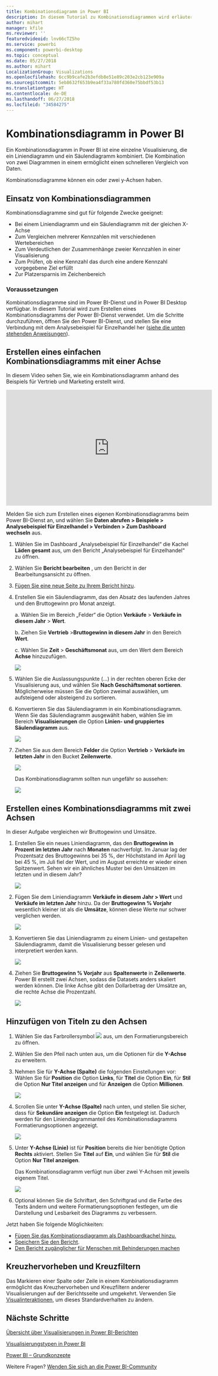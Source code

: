 ```yaml
---
title: Kombinationsdiagramm in Power BI
description: In diesem Tutorial zu Kombinationsdiagrammen wird erläutert, wann sie verwendet werden sollten und wie sie im Power BI-Dienst und in Power BI Desktop erstellt werden.
author: mihart
manager: kfile
ms.reviewer: ''
featuredvideoid: lnv66cTZ5ho
ms.service: powerbi
ms.component: powerbi-desktop
ms.topic: conceptual
ms.date: 05/27/2018
ms.author: mihart
LocalizationGroup: Visualizations
ms.openlocfilehash: 6cc9b9cafe2b3efdb8e51e89c203e2cb123e909a
ms.sourcegitcommit: 5eb8632f653b9ea4f33a780fd360e75bbdf53b13
ms.translationtype: HT
ms.contentlocale: de-DE
ms.lasthandoff: 06/27/2018
ms.locfileid: "34584275"
---
```

# <a name="combo-chart-in-power-bi"></a>Kombinationsdiagramm in Power BI
Ein Kombinationsdiagramm in Power BI ist eine einzelne Visualisierung, die ein Liniendiagramm und ein Säulendiagramm kombiniert. Die Kombination von zwei Diagrammen in einem ermöglicht einen schnelleren Vergleich von Daten.

Kombinationsdiagramme können ein oder zwei y-Achsen haben.

## <a name="when-to-use-a-combo-chart"></a>Einsatz von Kombinationsdiagrammen
Kombinationsdiagramme sind gut für folgende Zwecke geeignet:

* Bei einem Liniendiagramm und ein Säulendiagramm mit der gleichen X-Achse
* Zum Vergleichen mehrerer Kennzahlen mit verschiedenen Wertebereichen
* Zum Verdeutlichen der Zusammenhänge zweier Kennzahlen in einer Visualisierung
* Zum Prüfen, ob eine Kennzahl das durch eine andere Kennzahl vorgegebene Ziel erfüllt
* Zur Platzersparnis im Zeichenbereich

### <a name="prerequisites"></a>Voraussetzungen
Kombinationsdiagramme sind im Power BI-Dienst und in Power BI Desktop verfügbar. In diesem Tutorial wird zum Erstellen eines Kombinationsdiagramms der Power BI-Dienst verwendet. Um die Schritte durchzuführen, öffnen Sie den Power BI-Dienst, und stellen Sie eine Verbindung mit dem Analysebeispiel für Einzelhandel her ([siehe die unten stehenden Anweisungen](#create)).


## <a name="create-a-basic-single-axis-combo-chart"></a>Erstellen eines einfachen Kombinationsdiagramms mit einer Achse
In diesem Video sehen Sie, wie ein Kombinationsdiagramm anhand des Beispiels für Vertrieb und Marketing erstellt wird.

<iframe width="560" height="315" src="https://www.youtube.com/embed/lnv66cTZ5ho?list=PL1N57mwBHtN0JFoKSR0n-tBkUJHeMP2cP" frameborder="0" allowfullscreen></iframe>  

<a name="create"></a> Melden Sie sich zum Erstellen eines eigenen Kombinationsdiagramms beim Power BI-Dienst an, und wählen Sie **Daten abrufen \> Beispiele \> Analysebeispiel für Einzelhandel > Verbinden > Zum Dashboard wechseln** aus.

1. Wählen Sie im Dashboard „Analysebeispiel für Einzelhandel“ die Kachel **Läden gesamt** aus, um den Bericht „Analysebeispiel für Einzelhandel“ zu öffnen.
2. Wählen Sie **Bericht bearbeiten** , um den Bericht in der Bearbeitungsansicht zu öffnen.
3. [Fügen Sie eine neue Seite zu Ihrem Bericht hinzu](power-bi-report-add-page.md).
4. Erstellen Sie ein Säulendiagramm, das den Absatz des laufenden Jahres und den Bruttogewinn pro Monat anzeigt.

    a.  Wählen Sie im Bereich „Felder“ die Option **Verkäufe** \> **Verkäufe in diesem Jahr**  >  **Wert**.

    b.  Ziehen Sie **Vertrieb** \>**Bruttogewinn in diesem Jahr** in den Bereich **Wert**.

    c.  Wählen Sie **Zeit** \> **Geschäftsmonat** aus, um den Wert dem Bereich **Achse** hinzuzufügen.

    ![](media/power-bi-visualization-combo-chart/combotutorial1new.png)
5. Wählen Sie die Auslassungspunkte (...) in der rechten oberen Ecke der Visualisierung aus, und wählen Sie **Nach Geschäftsmonat sortieren**. Möglicherweise müssen Sie die Option zweimal auswählen, um aufsteigend oder absteigend zu sortieren.

6. Konvertieren Sie das Säulendiagramm in ein Kombinationsdiagramm. Wenn Sie das Säulendiagramm ausgewählt haben, wählen Sie im Bereich **Visualisierungen** die Option **Linien- und gruppiertes Säulendiagramm** aus.

    ![](media/power-bi-visualization-combo-chart/converttocombo_new2.png)
7. Ziehen Sie aus dem Bereich **Felder** die Option **Vertrieb** \> **Verkäufe im letzten Jahr** in den Bucket **Zeilenwerte**.

   ![](media/power-bi-visualization-combo-chart/linevaluebucket.png)

   Das Kombinationsdiagramm sollten nun ungefähr so aussehen:

   ![](media/power-bi-visualization-combo-chart/combochartdone-new.png)

## <a name="create-a-combo-chart-with-two-axes"></a>Erstellen eines Kombinationsdiagramms mit zwei Achsen
In dieser Aufgabe vergleichen wir Bruttogewinn und Umsätze.

1. Erstellen Sie ein neues Liniendiagramm, das den **Bruttogewinn in Prozent im letzten Jahr** nach **Monaten** nachverfolgt.  Im Januar lag der Prozentsatz des Bruttogewinns bei 35 %, der Höchststand im April lag bei 45 %, im Juli fiel der Wert, und im August erreichte er wieder einen Spitzenwert. Sehen wir ein ähnliches Muster bei den Umsätzen im letzten und in diesem Jahr?

   ![](media/power-bi-visualization-combo-chart/combo1_new.png)
2. Fügen Sie dem Liniendiagramm **Verkäufe in diesem Jahr > Wert** und **Verkäufe im letzten Jahr** hinzu. Da der **Bruttogewinn % Vorjahr** wesentlich kleiner ist als die **Umsätze**, können diese Werte nur schwer verglichen werden.      

   ![](media/power-bi-visualization-combo-chart/flatline_new.png)
3. Konvertieren Sie das Liniendiagramm zu einem Linien- und gestapelten Säulendiagramm, damit die Visualisierung besser gelesen und interpretiert werden kann.

   ![](media/power-bi-visualization-combo-chart/converttocombo_new.png)
4. Ziehen Sie **Bruttogewinn % Vorjahr** aus **Spaltenwerte** in **Zeilenwerte**. Power BI erstellt zwei Achsen, sodass die Datasets anders skaliert werden können. Die linke Achse gibt den Dollarbetrag der Umsätze an, die rechte Achse die Prozentzahl.

   ![](media/power-bi-visualization-combo-chart/power-bi-combochart.png)    

## <a name="add-titles-to-the-axes"></a>Hinzufügen von Titeln zu den Achsen
1. Wählen Sie das Farbrollersymbol ![](media/power-bi-visualization-combo-chart/power-bi-paintroller.png) aus, um den Formatierungsbereich zu öffnen.
2. Wählen Sie den Pfeil nach unten aus, um die Optionen für die **Y-Achse** zu erweitern.
3. Nehmen Sie für **Y-Achse (Spalte)** die folgenden Einstellungen vor: Wählen Sie für **Position** die Option **Links**, für **Titel** die Option **Ein**, für **Stil** die Option **Nur Titel anzeigen** und für **Anzeigen** die Option **Millionen**.

   ![](media/power-bi-visualization-combo-chart/power-bi-y-axis-column.png)
4. Scrollen Sie unter **Y-Achse (Spalte)** nach unten, und stellen Sie sicher, dass für **Sekundäre anzeigen** die Option **Ein** festgelegt ist. Dadurch werden für den Liniendiagrammanteil des Kombinationsdiagramms Formatierungsoptionen angezeigt.

   ![](media/power-bi-visualization-combo-chart/power-bi-show-secondary.png)
5. Unter **Y-Achse (Linie)** ist für **Position** bereits die hier benötigte Option **Rechts** aktiviert. Stellen Sie **Titel**  auf **Ein**, und wählen Sie für **Stil** die Option **Nur Titel anzeigen**.

   Das Kombinationsdiagramm verfügt nun über zwei Y-Achsen mit jeweils eigenem Titel.

   ![](media/power-bi-visualization-combo-chart/power-bi-titles-on.png)

6. Optional können Sie die Schriftart, den Schriftgrad und die Farbe des Texts ändern und weitere Formatierungsoptionen festlegen, um die Darstellung und Lesbarkeit des Diagramms zu verbessern.

Jetzt haben Sie folgende Möglichkeiten:

* [Fügen Sie das Kombinationsdiagramm als Dashboardkachel hinzu.](service-dashboard-tiles.md)
* [Speichern Sie den Bericht](service-report-save.md).
* [Den Bericht zugänglicher für Menschen mit Behinderungen machen](desktop-accessibility.md)

## <a name="cross-highlighting-and-cross-filtering"></a>Kreuzhervorheben und Kreuzfiltern

Das Markieren einer Spalte oder Zeile in einem Kombinationsdiagramm ermöglicht das Kreuzhervorheben und Kreuzfiltern anderer Visualisierungen auf der Berichtsseite und umgekehrt. Verwenden Sie [Visualinteraktionen](service-reports-visual-interactions.md), um dieses Standardverhalten zu ändern.

## <a name="next-steps"></a>Nächste Schritte

[Übersicht über Visualisierungen in Power BI-Berichten](power-bi-report-visualizations.md)

[Visualisierungstypen in Power BI](power-bi-visualization-types-for-reports-and-q-and-a.md)

[Power BI – Grundkonzepte](service-basic-concepts.md)

Weitere Fragen? [Wenden Sie sich an die Power BI-Community](http://community.powerbi.com/)
